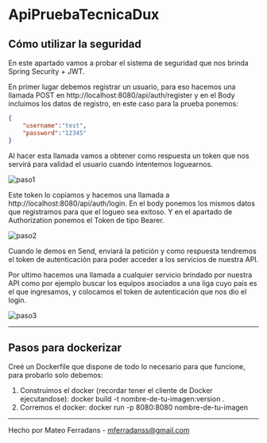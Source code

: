 # ApiPruebaTecnicaDux
## Cómo utilizar la seguridad
En este apartado vamos a probar el sistema de seguridad que nos brinda Spring Security + JWT.

En primer lugar debemos registrar un usuario, para eso hacemos una llamada POST en http://localhost:8080/api/auth/register y en el Body incluimos los datos de registro, en este caso para la prueba ponemos:

```json
{
    "username":"test",
    "password":"12345"
}
```

Al hacer esta llamada vamos a obtener como respuesta un token que nos servirá para validad el usuario cuando intentemos loguearnos.

![paso1](https://github.com/mferradans/ApiPruebaTecnicaDux/assets/76523709/fd91440d-f3da-4ec7-8d62-0592c33fa7c5)


Este token lo copiamos y hacemos una llamada a http://localhost:8080/api/auth/login. En el body ponemos los mismos datos que registramos para que el logueo sea exitoso. Y en el apartado de Authorization ponemos el Token de tipo Bearer.

![paso2](https://github.com/mferradans/ApiPruebaTecnicaDux/assets/76523709/2d737d58-23c7-46a5-9c0c-ec6f42d0abfd)


Cuando le demos en Send, enviará la petición y como respuesta tendremos el token de autenticación para poder acceder a los servicios de nuestra API.

Por ultimo hacemos una llamada a cualquier servicio brindado por nuestra API como por ejemplo buscar los equipos asociados a una liga cuyo país es el que ingresamos, y colocamos el token de autenticación que nos dio el login.

![paso3](https://github.com/mferradans/ApiPruebaTecnicaDux/assets/76523709/6c0186b4-306d-49d4-a9bf-e15518ced7e2)


---

## Pasos para dockerizar

Creé un Dockerfile que dispone de todo lo necesario para que funcione, para probarlo solo debemos:

1. Construimos el docker (recordar tener el cliente de Docker ejecutandose):
docker build -t nombre-de-tu-imagen:version .
2. Corremos el docker:
docker run -p 8080:8080 nombre-de-tu-imagen

---

Hecho por Mateo Ferradans - mferradanss@gmail.com
